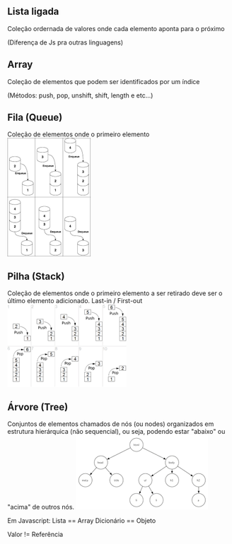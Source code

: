 ## Lista ligada
Coleção ordernada de valores onde cada elemento aponta para o próximo 

(Diferença de Js pra outras linguagens)

## Array
Coleção de elementos que podem ser identificados por um índice

(Métodos: push, pop, unshift, shift, length e etc...)

## Fila (Queue)
Coleção de elementos onde o primeiro elemento 
![Exemplo de fila](fila-queue.png)

## Pilha (Stack)
Coleção de elementos onde o primeiro elemento a ser retirado deve ser o último elemento adicionado. Last-in / First-out
![Exemplo de pilha](pilha-queue.png)

## Árvore (Tree)
Conjuntos de elementos chamados de nós (ou nodes) organizados em estrutura hierárquica (não sequencial), ou seja, podendo estar "abaixo" ou "acima" de outros nós.
![Exemplo de árvore](arvore-tree.png)

Em Javascript:
  Lista == Array
  Dicionário == Objeto


Valor != Referência


